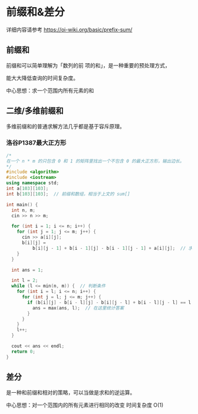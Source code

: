 # 前缀和&差分
详细内容请参考 https://oi-wiki.org/basic/prefix-sum/
## 前缀和
前缀和可以简单理解为「数列的前  项的和」，是一种重要的预处理方式，

能大大降低查询的时间复杂度。

中心思想：求一个范围内所有元素的和 
## 二维/多维前缀和
多维前缀和的普通求解方法几乎都是基于容斥原理。
### 洛谷P1387最大正方形
```c++
/*
在一个 n * m 的只包含 0 和 1 的矩阵里找出一个不包含 0 的最大正方形，输出边长。
*/
#include <algorithm>
#include <iostream>
using namespace std;
int a[103][103];
int b[103][103];  // 前缀和数组，相当于上文的 sum[]

int main() {
  int n, m;
  cin >> n >> m;

  for (int i = 1; i <= n; i++) {
    for (int j = 1; j <= m; j++) {
      cin >> a[i][j];
      b[i][j] =
          b[i][j - 1] + b[i - 1][j] - b[i - 1][j - 1] + a[i][j];  // 求前缀和
    }
  }

  int ans = 1;

  int l = 2;
  while (l <= min(n, m)) {  // 判断条件
    for (int i = l; i <= n; i++) {
      for (int j = l; j <= m; j++) {
        if (b[i][j] - b[i - l][j] - b[i][j - l] + b[i - l][j - l] == l * l) {
          ans = max(ans, l);  // 在这里统计答案
        }
      }
    }
    l++;
  }

  cout << ans << endl;
  return 0;
}

```
## 差分
是一种和前缀和相对的策略，可以当做是求和的逆运算。

中心思想：对一个范围内的所有元素进行相同的改变 时间复杂度 O(1)
